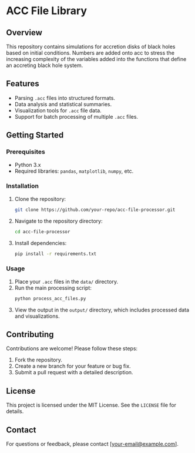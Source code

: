 # ACC File Library

## Overview
This repository contains simulations for accretion disks of black holes based on initial conditions. Numbers are added onto acc to stress the increasing complexity of the variables added into the functions that define an accreting black hole system.

## Features
- Parsing `.acc` files into structured formats.
- Data analysis and statistical summaries.
- Visualization tools for `.acc` file data.
- Support for batch processing of multiple `.acc` files.

## Getting Started

### Prerequisites
- Python 3.x
- Required libraries: `pandas`, `matplotlib`, `numpy`, etc.

### Installation
1. Clone the repository:
   ```bash
   git clone https://github.com/your-repo/acc-file-processor.git
   ```
2. Navigate to the repository directory:
   ```bash
   cd acc-file-processor
   ```
3. Install dependencies:
   ```bash
   pip install -r requirements.txt
   ```

### Usage
1. Place your `.acc` files in the `data/` directory.
2. Run the main processing script:
   ```bash
   python process_acc_files.py
   ```
3. View the output in the `output/` directory, which includes processed data and visualizations.

## Contributing
Contributions are welcome! Please follow these steps:
1. Fork the repository.
2. Create a new branch for your feature or bug fix.
3. Submit a pull request with a detailed description.

## License
This project is licensed under the MIT License. See the `LICENSE` file for details.

## Contact
For questions or feedback, please contact [your-email@example.com].

